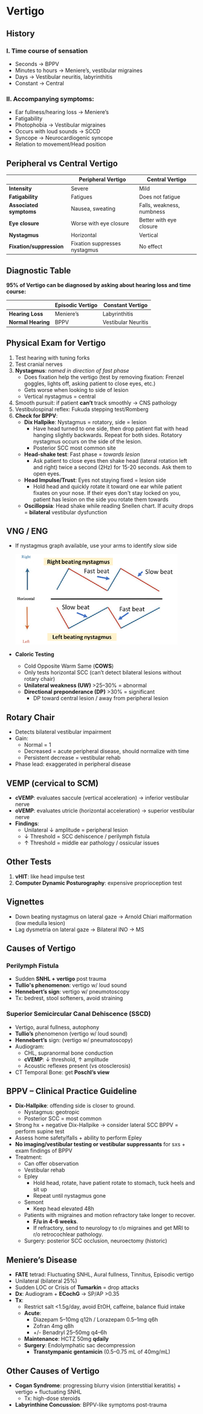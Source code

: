 # Vertigo

## History

### I. Time course of sensation

* Seconds → BPPV
* Minutes to hours → Meniere’s, vestibular migraines
* Days → Vestibular neuritis, labyrinthitis
* Constant → Central

### II. Accompanying symptoms:

* Ear fullness/hearing loss → Meniere’s
* Fatigability
* Photophobia → Vestibular migraines
* Occurs with loud sounds → SCCD
* Syncope → Neurocardiogenic syncope
* Relation to movement/Head position


## Peripheral vs Central Vertigo

|    | **Peripheral Vertigo** | **Central Vertigo** |
|----|----|----|
| **Intensity** | Severe | Mild |
| **Fatigability** | Fatigues | Does not fatigue |
| **Associated symptoms** | Nausea, sweating | Falls, weakness, numbness |
| **Eye closure** | Worse with eye closure | Better with eye closure |
| **Nystagmus** | Horizontal | Vertical |
| **Fixation/suppression** | Fixation suppresses nystagmus | No effect |


## Diagnostic Table

**95% of Vertigo can be diagnosed by asking about hearing loss and time course:**

|    | **Episodic Vertigo** | **Constant Vertigo** |
|----|----|----|
| **Hearing Loss** | Meniere’s | Labyrinthitis |
| **Normal Hearing** | BPPV | Vestibular Neuritis |


## Physical Exam for Vertigo



1. Test hearing with tuning forks
2. Test cranial nerves
3. **Nystagmus**: *named in direction of fast phase*
   * Does fixation help the vertigo (test by removing fixation: Frenzel goggles, lights off, asking patient to close eyes, etc.)
   * Gets worse when looking to side of lesion
   * Vertical nystagmus = central
4. Smooth pursuit: if patient **can’t** track smoothly → CNS pathology
5. Vestibulospinal reflex: Fukuda stepping test/Romberg
6. **Check for BPPV**:
   * **Dix Hallpike**: Nystagmus = rotatory, side = lesion
     * Have head turned to one side, then drop patient flat with head hanging slightly backwards. Repeat for both sides. Rotatory nystagmus occurs on the side of the lesion.
     * Posterior SCC most common site
   * **Head-shake test**: Fast phase = *towards lesion*
     * Ask patient to close eyes then shake head (lateral rotation left and right) twice a second (2Hz) for 15-20 seconds. Ask them to open eyes.
   * **Head Impulse/Trust**: Eyes not staying fixed = lesion side
     * Hold head and quickly rotate it toward one ear while patient fixates on your nose. If their eyes don't stay locked on you, patient has lesion on the side you rotate them towards
   * **Oscillopsia**: Head shake while reading Snellen chart. If acuity drops = **bilateral** vestibular dysfunction


## VNG / ENG

* If nystagmus graph available, use your arms to identify slow side

   ![Nystagmus Identification](../../media/image6.png "right-50")
* **Caloric Testing**
  * Cold Opposite Warm Same (**COWS**)
  * Only tests horizontal SCC (can’t detect bilateral lesions without rotary chair)
  * **Unilateral weakness (UW)** >25–30% = abnormal
  * **Directional preponderance (DP)** >30% = significant
    * DP toward central lesion / away from peripheral lesion


## Rotary Chair

* Detects bilateral vestibular impairment
* Gain:
  * Normal = 1
  * Decreased = acute peripheral disease, should normalize with time
  * Persistent decrease = vestibular rehab
* Phase lead: exaggerated in peripheral disease


## VEMP (cervical to SCM)

* **cVEMP**: evaluates saccule (vertical acceleration) → inferior vestibular nerve
* **oVEMP**: evaluates utricle (horizontal acceleration) → superior vestibular nerve
* **Findings**:
  * Unilateral ↓ amplitude = peripheral lesion
  * ↓ Threshold = SCC dehiscence / perilymph fistula
  * ↑ Threshold = middle ear pathology / ossicular issues


## Other Tests



1. **vHIT**: like head impulse test
2. **Computer Dynamic Posturography**: expensive proprioception test


## Vignettes

* Down beating nystagmus on lateral gaze → Arnold Chiari malformation (low medulla lesion)
* Lag dysmetria on lateral gaze → Bilateral INO → MS


## Causes of Vertigo

### Perilymph Fistula

* Sudden **SNHL + vertigo** post trauma
* **Tullio's phenomenon**: vertigo w/ loud sound
* **Hennebert’s sign**: vertigo w/ pneumotoscopy
* Tx: bedrest, stool softeners, avoid straining


### Superior Semicircular Canal Dehiscence (SSCD)

* Vertigo, aural fullness, autophony
* **Tullio’s** phenomenon (vertigo w/ loud sound)
* **Hennebert’s** sign: (vertigo w/ pneumatoscopy)
* Audiogram:
  * CHL, supranormal bone conduction
  * **cVEMP**: ↓ threshold, ↑ amplitude
  * Acoustic reflexes present (vs otosclerosis)
* CT Temporal Bone: get **Poschl’s view**


## BPPV – Clinical Practice Guideline

* **Dix-Hallpike**: offending side is closer to ground.
  * Nystagmus: geotropic
  * Posterior SCC = most common
* Strong hx + negative Dix-Hallpike → consider lateral SCC BPPV = perform supine test
* Assess home safety/falls + ability to perform Epley
* **No imaging/vestibular testing or vestibular suppressants** for sxs + exam findings of BPPV
* Treatment:
  * Can offer observation
  * Vestibular rehab
  * Epley
    * Hold head, rotate, have patient rotate to stomach, tuck heels and sit up
    * Repeat until nystagmus gone
  * Semont
    * Keep head elevated 48h
  * Patients with migraines and motion refractory take longer to recover. 
    * __F/u in 4-6 weeks__. 
    * If refractory, send to neurology to r/o migraines and get MRI to r/o retrocochlear pathology.
  * Surgery: posterior SCC occlusion, neuroectomy (historic)


## Meniere’s Disease

* **FATE** tetrad: Fluctuating SNHL, Aural fullness, Tinnitus, Episodic vertigo
* Unilateral (bilateral 25%)
* Sudden LOC or Crisis of **Tumarkin** = drop attacks
* **Dx**: Audiogram + **ECochG** → SP/AP >0.35
* **Tx**:
  * Restrict salt <1.5g/day, avoid EtOH, caffeine, balance fluid intake
  * **Acute**:
    * Diazepam 5–10mg q12h / Lorazepam 0.5–1mg q6h
    * Zofran 4mg q8h
    * +/- Benadryl 25–50mg q4–6h
  * **Maintenance**: HCTZ 50mg **qdaily**
  * **Surgery**: Endolymphatic sac decompression
    * **Transtympanic gentamicin** (0.5–0.75 mL of 40mg/mL)


## Other Causes of Vertigo

* **Cogan Syndrome**: progressing blurry vision (interstitial keratitis) + vertigo + fluctuating SNHL
  * Tx: high-dose steroids
* **Labyrinthine Concussion**: BPPV-like symptoms post-trauma


